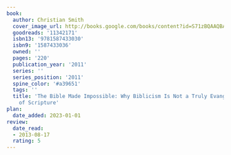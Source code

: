 ```yaml
---
book:
  author: Christian Smith
  cover_image_url: http://books.google.com/books/content?id=S71zBQAAQBAJ&printsec=frontcover&img=1&zoom=1&edge=curl&source=gbs_api
  goodreads: '11342171'
  isbn13: '9781587433030'
  isbn9: '1587433036'
  owned: ''
  pages: '220'
  publication_year: '2011'
  series: ''
  series_position: '2011'
  spine_color: '#a39651'
  tags: ''
  title: 'The Bible Made Impossible: Why Biblicism Is Not a Truly Evangelical Reading
    of Scripture'
plan:
  date_added: 2023-01-01
review:
  date_read:
  - 2013-08-17
  rating: 5
---
```

